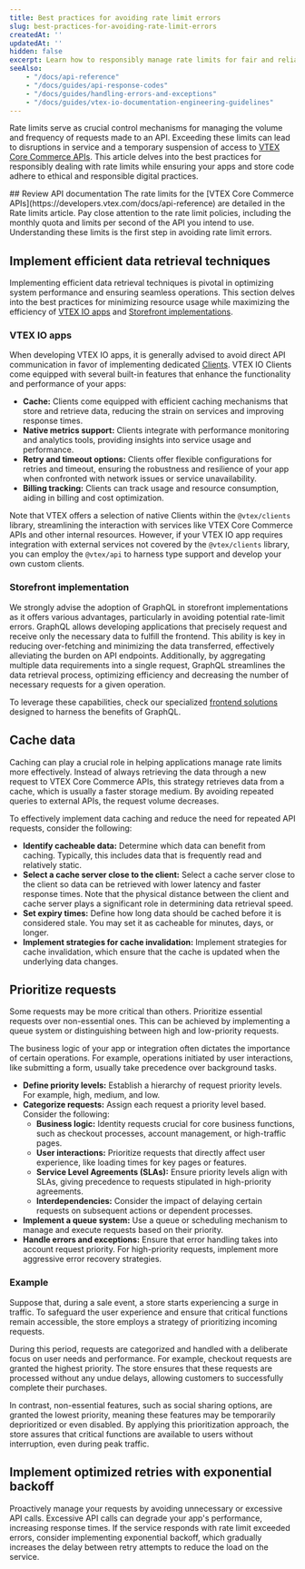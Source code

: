 ```yaml
---
title: Best practices for avoiding rate limit errors
slug: best-practices-for-avoiding-rate-limit-errors
createdAt: ''
updatedAt: ''
hidden: false
excerpt: Learn how to responsibly manage rate limits for fair and reliable usage of VTEX Core Commerce APIs.
seeAlso:
    - "/docs/api-reference"
    - "/docs/guides/api-response-codes"
    - "/docs/guides/handling-errors-and-exceptions"
    - "/docs/guides/vtex-io-documentation-engineering-guidelines"
---
```


Rate limits serve as crucial control mechanisms for managing the volume and frequency of requests made to an API. Exceeding these limits can lead to disruptions in service and a temporary suspension of access to [VTEX Core Commerce APIs](https://developers.vtex.com/docs/api-reference). This article delves into the best practices for responsibly dealing with rate limits while ensuring your apps and store code adhere to ethical and responsible digital practices.

<!--->
## Review API documentation

The rate limits for the [VTEX Core Commerce APIs](https://developers.vtex.com/docs/api-reference) are detailed in the Rate limits article. Pay close attention to the rate limit policies, including the monthly quota and limits per second of the API you intend to use. Understanding these limits is the first step in avoiding rate limit errors.
<!--->

## Implement efficient data retrieval techniques

Implementing efficient data retrieval techniques is pivotal in optimizing system performance and ensuring seamless operations. This section delves into the best practices for minimizing resource usage while maximizing the efficiency of [VTEX IO apps](#vtex-io-apps) and [Storefront implementations](#storefront-implementation).

### VTEX IO apps

When developing VTEX IO apps, it is generally advised to avoid direct API communication in favor of implementing dedicated [Clients](https://developers.vtex.com/docs/guides/vtex-io-documentation-clients). VTEX IO Clients come equipped with several built-in features that enhance the functionality and performance of your apps:

* **Cache:** Clients come equipped with efficient caching mechanisms that store and retrieve data, reducing the strain on services and improving response times.
* **Native metrics support:** Clients integrate with performance monitoring and analytics tools, providing insights into service usage and performance.
* **Retry and timeout options:** Clients offer flexible configurations for retries and timeout, ensuring the robustness and resilience of your app when confronted with network issues or service unavailability.
* **Billing tracking:** Clients can track usage and resource consumption, aiding in billing and cost optimization.

Note that VTEX offers a selection of native Clients within the `@vtex/clients` library, streamlining the interaction with services like VTEX Core Commerce APIs and other internal resources. However, if your VTEX IO app requires integration with external services not covered by the  `@vtex/clients` library, you can employ the  `@vtex/api` to harness type support and develop your own custom clients.

### Storefront implementation

We strongly advise the adoption of GraphQL in storefront implementations as it offers various advantages, particularly in avoiding potential rate-limit errors. GraphQL allows developing applications that precisely request and receive only the necessary data to fulfill the frontend. This ability is key in reducing over-fetching and minimizing the data transferred, effectively alleviating the burden on API endpoints. Additionally, by aggregating multiple data requirements into a single request, GraphQL streamlines the data retrieval process, optimizing efficiency and decreasing the number of necessary requests for a given operation.

To leverage these capabilities, check our specialized [frontend solutions](https://help.vtex.com/tracks/store-development--3fHF3GIjK8UugnQKIakpl9/5DTcawNjc5MovtD7HNqURl) designed to harness the benefits of GraphQL.

## Cache data

Caching can play a crucial role in helping applications manage rate limits more effectively. Instead of always retrieving the data through a new request to VTEX Core Commerce APIs, this strategy retrieves data from a cache, which is usually a faster storage medium. By avoiding repeated queries to external APIs, the request volume decreases.

To effectively implement data caching and reduce the need for repeated API requests, consider the following:

* **Identify cacheable data:** Determine which data can benefit from caching. Typically, this includes data that is frequently read and relatively static.
* **Select a cache server close to the client:** Select a cache server close to the client so data can be retrieved with lower latency and faster response times. Note that the physical distance between the client and cache server plays a significant role in determining data retrieval speed.
* **Set expiry times:** Define how long data should be cached before it is considered stale. You may set it as cacheable for minutes, days, or longer.
* **Implement strategies for cache invalidation:** Implement strategies for cache invalidation, which ensure that the cache is updated when the underlying data changes.

## Prioritize requests

Some requests may be more critical than others. Prioritize essential requests over non-essential ones. This can be achieved by implementing a queue system or distinguishing between high and low-priority requests.

The business logic of your app or integration often dictates the importance of certain operations. For example, operations initiated by user interactions, like submitting a form, usually take precedence over background tasks.

* **Define priority levels:** Establish a hierarchy of request priority levels. For example, high, medium, and low.
* **Categorize requests:** Assign each request a priority level based. Consider the following:
  * **Business logic:** Identity requests crucial for core business functions, such as checkout processes, account management, or high-traffic pages.
  * **User interactions:** Prioritize requests that directly affect user experience, like loading times for key pages or features.
  * **Service Level Agreements (SLAs):** Ensure priority levels align with SLAs, giving precedence to requests stipulated in high-priority agreements.
  * **Interdependencies:** Consider the impact of delaying certain requests on subsequent actions or dependent processes.
* **Implement a queue system:** Use a queue or scheduling mechanism to manage and execute requests based on their priority.
* **Handle errors and exceptions:** Ensure that error handling takes into account request priority. For high-priority requests, implement more aggressive error recovery strategies.

### Example

Suppose that, during a sale event, a store starts experiencing a surge in traffic. To safeguard the user experience and ensure that critical functions remain accessible, the store employs a strategy of prioritizing incoming requests.

During this period, requests are categorized and handled with a deliberate focus on user needs and performance. For example, checkout requests are granted the highest priority. The store ensures that these requests are processed without any undue delays, allowing customers to successfully complete their purchases.

In contrast, non-essential features, such as social sharing options, are granted the lowest priority, meaning these features may be temporarily deprioritized or even disabled. By applying this prioritization approach, the store assures that critical functions are available to users without interruption, even during peak traffic.

## Implement optimized retries with exponential backoff

Proactively manage your requests by avoiding unnecessary or excessive API calls. Excessive API calls can degrade your app's performance, increasing response times. If the service responds with rate limit exceeded errors, consider implementing exponential backoff, which gradually increases the delay between retry attempts to reduce the load on the service.